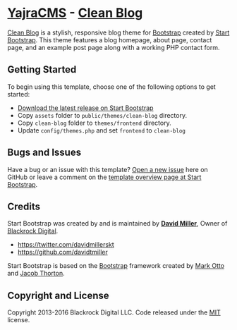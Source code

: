 # [YajraCMS](http://yajracms.com/) - [Clean Blog](https://github.com/yajra/clean-blog)

[Clean Blog](https://github.com/yajra/clean-blog) is a stylish, responsive blog theme for [Bootstrap](http://getbootstrap.com/) created by [Start Bootstrap](http://startbootstrap.com/). This theme features a blog homepage, about page, contact page, and an example post page along with a working PHP contact form.

## Getting Started

To begin using this template, choose one of the following options to get started:
- [Download the latest release on Start Bootstrap](https://github.com/yajra/clean-blog)
- Copy `assets` folder to `public/themes/clean-blog` directory.
- Copy `clean-blog` folder to `themes/frontend` directory.
- Update `config/themes.php` and set `frontend` to `clean-blog`

## Bugs and Issues

Have a bug or an issue with this template? [Open a new issue](https://github.com/yajra/clean-blog/issues) here on GitHub or leave a comment on the [template overview page at Start Bootstrap](https://github.com/yajra/clean-blog).

## Credits

Start Bootstrap was created by and is maintained by **[David Miller](http://davidmiller.io/)**, Owner of [Blackrock Digital](http://blackrockdigital.io/).

* https://twitter.com/davidmillerskt
* https://github.com/davidtmiller

Start Bootstrap is based on the [Bootstrap](http://getbootstrap.com/) framework created by [Mark Otto](https://twitter.com/mdo) and [Jacob Thorton](https://twitter.com/fat).

## Copyright and License

Copyright 2013-2016 Blackrock Digital LLC. Code released under the [MIT](https://github.com/yajra/clean-blog/blob/gh-pages/LICENSE) license.
